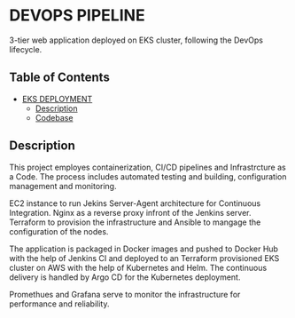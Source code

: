 # DEVOPS PIPELINE
3-tier web application deployed on EKS cluster, following the DevOps lifecycle.

## Table of Contents
- [EKS DEPLOYMENT](#eks-deployment)
  - [Description](#description)
  - [Codebase](#codebase)

## Description
This project employes containerization, CI/CD pipelines and Infrastrcture as a Code. The process includes automated testing and building, configuration management and monitoring.

EC2 instance to run Jekins Server-Agent architecture for Continuous Integration. Nginx as a reverse proxy infront of the Jenkins server.
Terraform to provision the infrastructure and Ansible to mangage the configuration of the nodes.

The application is packaged in Docker images and pushed to Docker Hub with the help of Jenkins CI and deployed to an Terraform provisioned EKS cluster on AWS with the help of Kubernetes and Helm. The continuous delivery is handled by Argo CD for the Kubernetes deployment.

Promethues and Grafana serve to monitor the infrastructure for performance and reliability.

